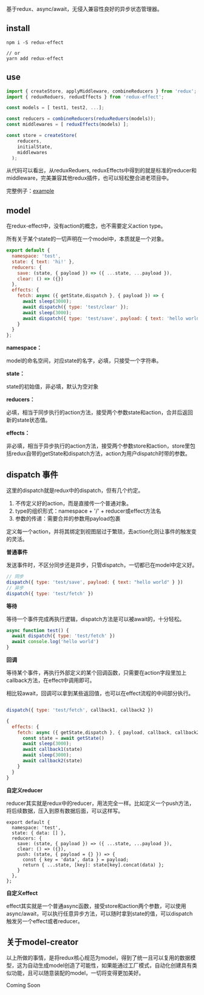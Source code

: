 基于redux、async/await，无侵入兼容性良好的异步状态管理器。

## install

```
npm i -S redux-effect

// or
yarn add redux-effect
```

## use


```Javascript
import { createStore, applyMiddleware, combineReducers } from 'redux';
import { reduxReduers, reduxEffects } from 'redux-effect';

const models = [ test1, test2, ...];

const reducers = combineReducers(reduxReduers(models));
const middlewares = [ reduxEffects(models) ];

const store = createStore(
    reducers,
    initialState,
    middlewares
  );
```

从代码可以看出，从reduxReduers, reduxEffects中得到的就是标准的reducer和middleware，完美兼容其他redux插件，也可以轻松整合进老项目中。

完整例子：[example](example/src/store.js)

## model

在redux-effect中，没有action的概念，也不需要定义action type。

所有关于某个state的一切声明在一个model中，本质就是一个对象。

```Javascript
export default {
  namespace: 'test',
  state: { text: 'hi!' },
  reducers: {
    save: (state, { payload }) => ({ ...state, ...payload }),
    clear: () => ({})
  },
  effects: {
    fetch: async ({ getState,dispatch }, { payload }) => {
      await sleep(3000);
      await dispatch({ type: 'test/clear' });
      await sleep(3000);
      await dispatch({ type: 'test/save', payload: { text: 'hello world' } });
    }
  }
};

```

**namespace：**

model的命名空间，对应state的名字，必填，只接受一个字符串。

**state：**

state的初始值，非必填，默认为空对象

**reducers：**

必填，相当于同步执行的action方法，接受两个参数state和action，合并后返回新的state状态值。

**effects：**

非必填，相当于异步执行的action方法，接受两个参数store和action，store里包括redux自带的getState和dispatch方法，action为用户dispatch时带的参数。

## dispatch 事件

这里的dispatch就是redux中的dispatch，但有几个约定。

1. 不传定义好的action，而是直接传一个普通对象。
2. type的组织形式：namespace + '/' + reducer或effect方法名
3. 参数的传递：需要合并的参数用payload包裹

定义每一个action，并将其绑定到视图层过于繁琐，去action化则让事件的触发变的灵活。

**普通事件**

发送事件时，不区分同步还是异步，只管dispatch，一切都已在model中定义好。

```javascript
// 同步
dispatch({ type: 'test/save', payload: { text: "hello world" } })
// 异步
dispatch({ type: 'test/fetch' })
```

**等待**

等待一个事件完成再执行逻辑，dispatch方法是可以被await的，十分轻松。

```javascript
async function test() {
  await dispatch({ type: 'test/fetch' })
  await console.log('hello world')
}
```

**回调**

等待某个事件，再执行外部定义的某个回调函数，只需要在action字段里加上callback方法，在effect中调用即可。

相比较await，回调可以拿到某些返回值，也可以在effect流程的中间部分执行。

```javascript

dispatch({ type: 'test/fetch', callback1, callback2 })

{
  effects: {
    fetch: async ({ getState,dispatch }, { payload, callback, callback2 }) => {
      const state = await getState()
      await sleep(3000);
      await callback1(state)
      await sleep(3000);
      await callback2(state)
    }
  }
}
```
**自定义reducer**

reducer其实就是redux中的reducer，用法完全一样。比如定义一个push方法，将后续数据，压入到原有数据后面，可以这样写。


```
export default {
  namespace: 'test',
  state: { data: [] },
  reducers: {
    save: (state, { payload }) => ({ ...state, ...payload }),
    clear: () => ({}),
    push: (state, { payload = {} }) => {
      const { key = 'data', data } = payload;
      return { ...state, [key]: state[key].concat(data) };
    }
  },
};
```

**自定义effect**

effect其实就是一个普通async函数，接受store和action两个参数，可以使用async/await，可以执行任意异步方法，可以随时拿到state的值，可以dispatch触发另一个effect或者reducer。

## 关于model-creator

以上所做的事情，是将redux核心规范为model，得到了统一且可以复用的数据模型，这为自动生成model创造了可能性，如果能通过工厂模式，自动化创建具有类似功能，且可以随意装配的model，一切将变得更加美好。

Coming Soon

<!-- 了解更多请移步：[redux-model-creator](https://github.com/liumin1128/redux-model-creator) -->
